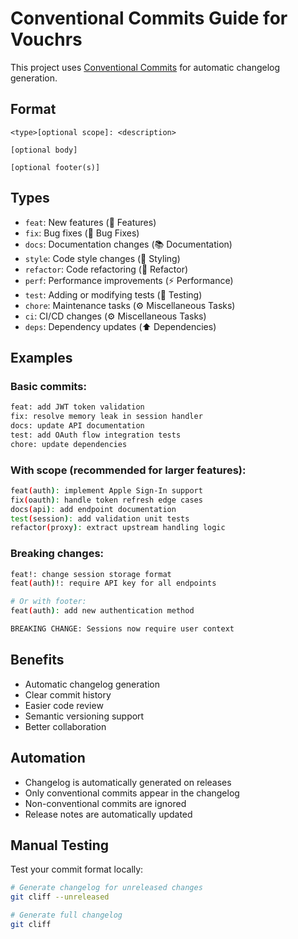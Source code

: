 # Conventional Commits Guide for Vouchrs

This project uses [Conventional Commits](https://www.conventionalcommits.org/) for automatic changelog generation.

## Format

```
<type>[optional scope]: <description>

[optional body]

[optional footer(s)]
```

## Types

- `feat`: New features (🚀 Features)
- `fix`: Bug fixes (🐛 Bug Fixes)
- `docs`: Documentation changes (📚 Documentation)
- `style`: Code style changes (🎨 Styling)
- `refactor`: Code refactoring (🚜 Refactor)
- `perf`: Performance improvements (⚡ Performance)
- `test`: Adding or modifying tests (🧪 Testing)
- `chore`: Maintenance tasks (⚙️ Miscellaneous Tasks)
- `ci`: CI/CD changes (⚙️ Miscellaneous Tasks)
- `deps`: Dependency updates (⬆️ Dependencies)

## Examples

### Basic commits:
```bash
feat: add JWT token validation
fix: resolve memory leak in session handler
docs: update API documentation
test: add OAuth flow integration tests
chore: update dependencies
```

### With scope (recommended for larger features):
```bash
feat(auth): implement Apple Sign-In support
fix(oauth): handle token refresh edge cases
docs(api): add endpoint documentation
test(session): add validation unit tests
refactor(proxy): extract upstream handling logic
```

### Breaking changes:
```bash
feat!: change session storage format
feat(auth)!: require API key for all endpoints

# Or with footer:
feat(auth): add new authentication method

BREAKING CHANGE: Sessions now require user context
```

## Benefits

- Automatic changelog generation
- Clear commit history
- Easier code review
- Semantic versioning support
- Better collaboration

## Automation

- Changelog is automatically generated on releases
- Only conventional commits appear in the changelog
- Non-conventional commits are ignored
- Release notes are automatically updated

## Manual Testing

Test your commit format locally:

```bash
# Generate changelog for unreleased changes
git cliff --unreleased

# Generate full changelog
git cliff
```
